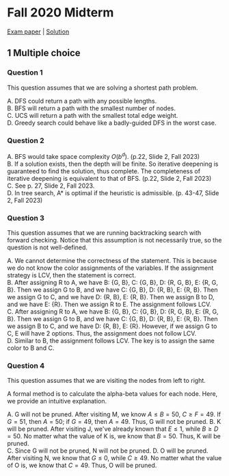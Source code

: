 # Fall 2020 Midterm

[Exam paper](https://workdrive.zohopublic.com.cn/file/gkbi5fad4380a813d48f99d9df5cde2d197d0) | [Solution](https://workdrive.zohopublic.com.cn/file/gkbi5bf5616489c8f4b8dbada61144848a392)

## 1 Multiple choice

### Question 1

This question assumes that we are solving a shortest path problem.

A. DFS could return a path with any possible lengths.  
B. BFS will return a path with the smallest number of nodes.  
C. UCS will return a path with the smallest total edge weight.  
D. Greedy search could behave like a badly-guided DFS in the worst case.

### Question 2

A. BFS would take space complexity $O(b^d)$. (p.22, Slide 2, Fall 2023)  
B. If a solution exists, then the depth will be finite. So iterative deepening is guaranteed to find the solution, thus complete. The completeness of iterative deepening is equivalent to that of BFS. (p.22, Slide 2, Fall 2023)  
C. See p. 27, Slide 2, Fall 2023.  
D. In tree search, A* is optimal if the heuristic is admissible. (p. 43-47, Slide 2, Fall 2023)

### Question 3

This question assumes that we are running backtracking search with forward checking. Notice that this assumption is not necessarily true, so the question is not well-defined.

A. We cannot determine the correctness of the statement. This is because we do not know the color assignments of the variables. If the assignment strategy is LCV, then the statement is correct.  
B. After assigning R to A, we have B: {G, B}, C: {G, B}, D: {R, G, B}, E: {R, G, B}. Then we assign G to B, and we have C: {G, B}, D: {R, B}, E: {R, B}. Then we assign G to C, and we have D: {R, B}, E: {R, B}. Then we assign B to D, and we have E: {R}. Then we assign R to E. The assignment follows LCV.  
C. After assigning R to A, we have B: {G, B}, C: {G, B}, D: {R, G, B}, E: {R, G, B}. Then we assign G to B, and we have C: {G, B}, D: {R, B}, E: {R, B}. Then we assign B to C, and we have D: {R, B}, E: {R}. However, if we assign G to C, E will have 2 options. Thus, the assignment does not follow LCV.  
D. Similar to B, the assignment follows LCV. The key is to assign the same color to B and C.

### Question 4

This question assumes that we are visiting the nodes from left to right.

A formal method is to calculate the alpha-beta values for each node. Here, we provide an intuitive explanation.

A. G will not be pruned. After visiting M, we know $A \leq B = 50$, $C \geq F = 49$. If $G = 51$, then $A = 50$; if $G = 49$, then $A = 49$. Thus, G will not be pruned.
B. K will be pruned. After visiting J, we've already known that $E \leq 1$, while $B \geq D = 50$. No matter what the value of K is, we know that $B = 50$. Thus, K will be pruned.  
C. Since G will not be pruned, N will not be pruned.
D. O will be pruned. After visiting N, we know that $G \leq 0$, while $C \geq 49$. No matter what the value of O is, we know that $C = 49$. Thus, O will be pruned.
